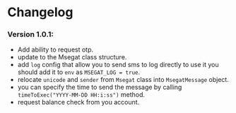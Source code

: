 # Changelog

### Version 1.0.1:

- Add ability to request otp.
- update to the Msegat class structure.
- add `log` config that allow you to send sms to log directly to use it you should add it to `env`
  as `MSEGAT_LOG = true`.
- relocate `unicode` and `sender` from `Msegat` class into `MsegatMessage` object.
- you can specify the time to send the message by calling `timeToExec("YYYY-MM-DD HH:i:ss")` method.
- request balance check from you account.
